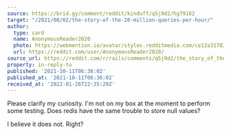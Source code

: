 ```yaml
---
source: https://brid.gy/comment/reddit/kinduff/q5j9d2/hg79162
target: "/2021/08/02/the-story-of-the-20-million-queries-per-hour/"
author:
  type: card
  name: AnonymousReader2020
  photo: https://webmention.io/avatar/styles.redditmedia.com/ce12a31783d2eca2c705e75644509878ec653333e9420656492cf2ff63153c9b.png
  url: https://reddit.com/user/AnonymousReader2020/
source_url: https://reddit.com/r/rails/comments/q5j9d2/the_story_of_the_20_million_queries_per_hour/hg79162/
property: in-reply-to
published: '2021-10-11T06:36:02'
published_at: '2021-10-11T06:36:02'
received_at: '2022-01-26T22:35:29Z'
---
```


Please clarify my curiosity. I'm not on my box at the moment to perform some testing. Does redis have the same trouble to store null values?

I believe it does not. Right?